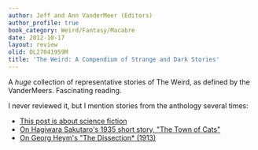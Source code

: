 ```yaml
---
author: Jeff and Ann VanderMeer (Editors)
author_profile: true
book_category: Weird/Fantasy/Macabre
date: 2012-10-17
layout: review
olid: OL27041959M
title: 'The Weird: A Compendium of Strange and Dark Stories'
---
```


A *huge* collection of representative stories of The Weird, as defined by the VanderMeers. Fascinating reading. 

I never reviewed it, but I mention stories from the anthology several times:

* [This post is about science fiction](https://multoghost.wordpress.com/2012/10/17/a-different-kind-of-science-fiction/)
* [On Hagiwara Sakutaro's 1935 short story, "The Town of Cats"](https://multoghost.wordpress.com/2012/09/14/town-of-cats/)
* [On Georg Heym's "The Dissection* (1913)](https://multoghost.wordpress.com/2012/08/18/imagery-in-translation-georg-heyms-the-dissection/)